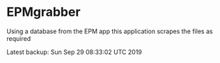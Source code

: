 # EPMgrabber
Using a database from the EPM app this application scrapes the files as required


Latest backup: Sun Sep 29 08:33:02 UTC 2019

